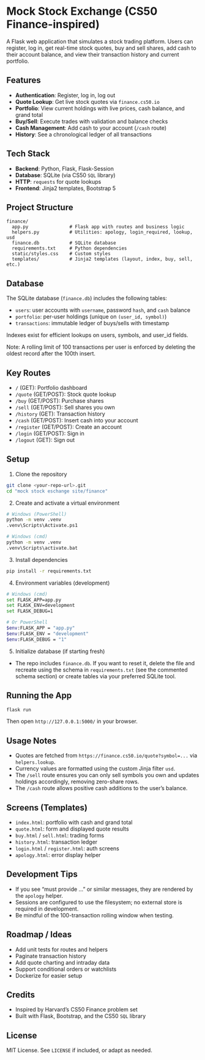 # Mock Stock Exchange (CS50 Finance-inspired)

A Flask web application that simulates a stock trading platform. Users can register, log in, get real-time stock quotes, buy and sell shares, add cash to their account balance, and view their transaction history and current portfolio.

## Features
- **Authentication**: Register, log in, log out
- **Quote Lookup**: Get live stock quotes via `finance.cs50.io`
- **Portfolio**: View current holdings with live prices, cash balance, and grand total
- **Buy/Sell**: Execute trades with validation and balance checks
- **Cash Management**: Add cash to your account (`/cash` route)
- **History**: See a chronological ledger of all transactions

## Tech Stack
- **Backend**: Python, Flask, Flask-Session
- **Database**: SQLite (via CS50 `SQL` library)
- **HTTP**: `requests` for quote lookups
- **Frontend**: Jinja2 templates, Bootstrap 5

## Project Structure
```
finance/
  app.py               # Flask app with routes and business logic
  helpers.py           # Utilities: apology, login_required, lookup, usd
  finance.db           # SQLite database
  requirements.txt     # Python dependencies
  static/styles.css    # Custom styles
  templates/           # Jinja2 templates (layout, index, buy, sell, etc.)
```

## Database
The SQLite database (`finance.db`) includes the following tables:
- `users`: user accounts with `username`, password `hash`, and `cash` balance
- `portfolio`: per-user holdings (unique on `(user_id, symbol)`)
- `transactions`: immutable ledger of buys/sells with timestamp

Indexes exist for efficient lookups on users, symbols, and user_id fields.

Note: A rolling limit of 100 transactions per user is enforced by deleting the oldest record after the 100th insert.

## Key Routes
- `/` (GET): Portfolio dashboard
- `/quote` (GET/POST): Stock quote lookup
- `/buy` (GET/POST): Purchase shares
- `/sell` (GET/POST): Sell shares you own
- `/history` (GET): Transaction history
- `/cash` (GET/POST): Insert cash into your account
- `/register` (GET/POST): Create an account
- `/login` (GET/POST): Sign in
- `/logout` (GET): Sign out

## Setup
1) Clone the repository
```bash
git clone <your-repo-url>.git
cd "mock stock eschange site/finance"
```

2) Create and activate a virtual environment
```bash
# Windows (PowerShell)
python -m venv .venv
.venv\Scripts\Activate.ps1

# Windows (cmd)
python -m venv .venv
.venv\Scripts\activate.bat
```

3) Install dependencies
```bash
pip install -r requirements.txt
```

4) Environment variables (development)
```bash
# Windows (cmd)
set FLASK_APP=app.py
set FLASK_ENV=development
set FLASK_DEBUG=1

# Or PowerShell
$env:FLASK_APP = "app.py"
$env:FLASK_ENV = "development"
$env:FLASK_DEBUG = "1"
```

5) Initialize database (if starting fresh)
- The repo includes `finance.db`. If you want to reset it, delete the file and recreate using the schema in `requirements.txt` (see the commented schema section) or create tables via your preferred SQLite tool.

## Running the App
```bash
flask run
```
Then open `http://127.0.0.1:5000/` in your browser.

## Usage Notes
- Quotes are fetched from `https://finance.cs50.io/quote?symbol=...` via `helpers.lookup`.
- Currency values are formatted using the custom Jinja filter `usd`.
- The `/sell` route ensures you can only sell symbols you own and updates holdings accordingly, removing zero-share rows.
- The `/cash` route allows positive cash additions to the user’s balance.

## Screens (Templates)
- `index.html`: portfolio with cash and grand total
- `quote.html`: form and displayed quote results
- `buy.html` / `sell.html`: trading forms
- `history.html`: transaction ledger
- `login.html` / `register.html`: auth screens
- `apology.html`: error display helper

## Development Tips
- If you see “must provide …” or similar messages, they are rendered by the `apology` helper.
- Sessions are configured to use the filesystem; no external store is required in development.
- Be mindful of the 100-transaction rolling window when testing.

## Roadmap / Ideas
- Add unit tests for routes and helpers
- Paginate transaction history
- Add quote charting and intraday data
- Support conditional orders or watchlists
- Dockerize for easier setup

## Credits
- Inspired by Harvard’s CS50 Finance problem set
- Built with Flask, Bootstrap, and the CS50 `SQL` library

## License
MIT License. See `LICENSE` if included, or adapt as needed.


